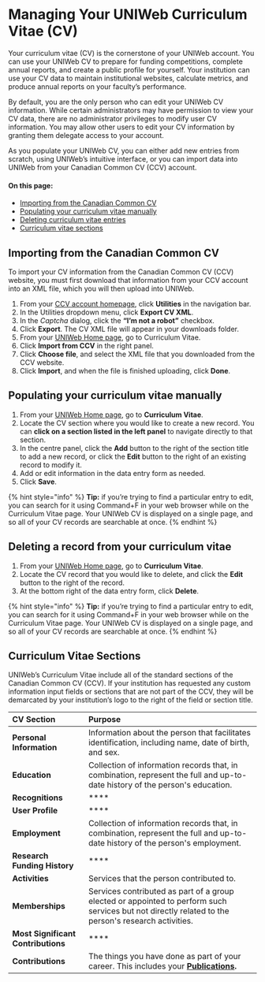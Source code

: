 # Managing Your UNIWeb Curriculum Vitae \(CV\)

Your curriculum vitae \(CV\) is the cornerstone of your UNIWeb account. You can use your UNIWeb CV to prepare for funding competitions, complete annual reports, and create a public profile for yourself. Your institution can use your CV data to maintain institutional websites, calculate metrics, and produce annual reports on your faculty’s performance.

By default, you are the only person who can edit your UNIWeb CV information. While certain administrators may have permission to view your CV data, there are no administrator privileges to modify user CV information. You may allow other users to edit your CV information by granting them delegate access to your account.

As you populate your UNIWeb CV, you can either add new entries from scratch, using UNIWeb’s intuitive interface, or you can import data into UNIWeb from your Canadian Common CV \(CCV\) account.

#### On this page:

* [Importing from the Canadian Common CV](your-uniweb-curriculum-vitae-cv.md#importing-from-the-canadian-common-cv)
* [Populating your curriculum vitae manually](your-uniweb-curriculum-vitae-cv.md#populating-your-curriculum-vitae-manually)
* [Deleting curriculum vitae entries](your-uniweb-curriculum-vitae-cv.md#deleting-curriculum-vitae-entries)
* [Curriculum vitae sections](your-uniweb-curriculum-vitae-cv.md#curriculum-vitae-sections)

## Importing from the Canadian Common CV

To import your CV information from the Canadian Common CV \(CCV\) website, you must first download that information from your CCV account into an XML file, which you will then upload into UNIWeb.

1. From your [CCV account homepage](https://ccv-cvc.ca), click **Utilities** in the navigation bar.
2. In the Utilities dropdown menu, click **Export CV XML**.
3. In the _Captcha_ dialog, click the **“I’m not a robot”** checkbox.
4. Click **Export**. The CV XML file will appear in your downloads folder.
5. From your [UNIWeb Home page](../introduction/feature-overview/navigating-uniweb.md#the-home-page), go to Curriculum Vitae.
6. Click **Import from CCV** in the right panel.
7. Click **Choose file**, and select the XML file that you downloaded from the CCV website.
8. Click **Import**, and when the file is finished uploading, click **Done**. 

## Populating your curriculum vitae manually

1. From your [UNIWeb Home page](../introduction/feature-overview/navigating-uniweb.md#the-home-page), go to **Curriculum Vitae**.
2. Locate the CV section where you would like to create a new record. You can **click on a section listed in the left panel** to navigate directly to that section.
3. In the centre panel, click the **Add** button to the right of the section title to add a new record, or click the **Edit** button to the right of an existing record to modify it.
4. Add or edit information in the data entry form as needed.
5. Click **Save**.

{% hint style="info" %}
**Tip:** if you’re trying to find a particular entry to edit, you can search for it using Command+F in your web browser while on the Curriculum Vitae page. Your UNIWeb CV is displayed on a single page, and so all of your CV records are searchable at once.
{% endhint %}

## Deleting a record from your curriculum vitae

1. From your [UNIWeb Home page](../introduction/feature-overview/navigating-uniweb.md#the-home-page), go to **Curriculum Vitae**.
2. Locate the CV record that you would like to delete, and click the **Edit** button to the right of the record.
3. At the bottom right of the data entry form, click **Delete**.

{% hint style="info" %}
**Tip:** if you’re trying to find a particular entry to edit, you can search for it using Command+F in your web browser while on the Curriculum Vitae page. Your UNIWeb CV is displayed on a single page, and so all of your CV records are searchable at once.
{% endhint %}

## Curriculum Vitae Sections

UNIWeb’s Curriculum Vitae include all of the standard sections of the Canadian Common CV \(CCV\). If your institution has requested any custom information input fields or sections that are not part of the CCV, they will be demarcated by your institution’s logo to the right of the field or section title.

| CV Section | Purpose |
| :--- | :--- |
| **Personal Information** | Information about the person that facilitates identification, including name, date of birth, and sex. |
| **Education** | Collection of information records that, in combination, represent the full and up-to-date history of the person's education. |
| **Recognitions** | \*\*\*\* |
| **User Profile** | \*\*\*\* |
| **Employment** | Collection of information records that, in combination, represent the full and up-to-date history of the person's employment. |
| **Research Funding History** | \*\*\*\* |
| **Activities** | Services that the person contributed to. |
| **Memberships** | Services contributed as part of a group elected or appointed to perform such services but not directly related to the person's research activities. |
| **Most Significant Contributions** | \*\*\*\* |
| **Contributions** | The things you have done as part of your career. This includes your [**Publications**](publications-1.md)**.** |



